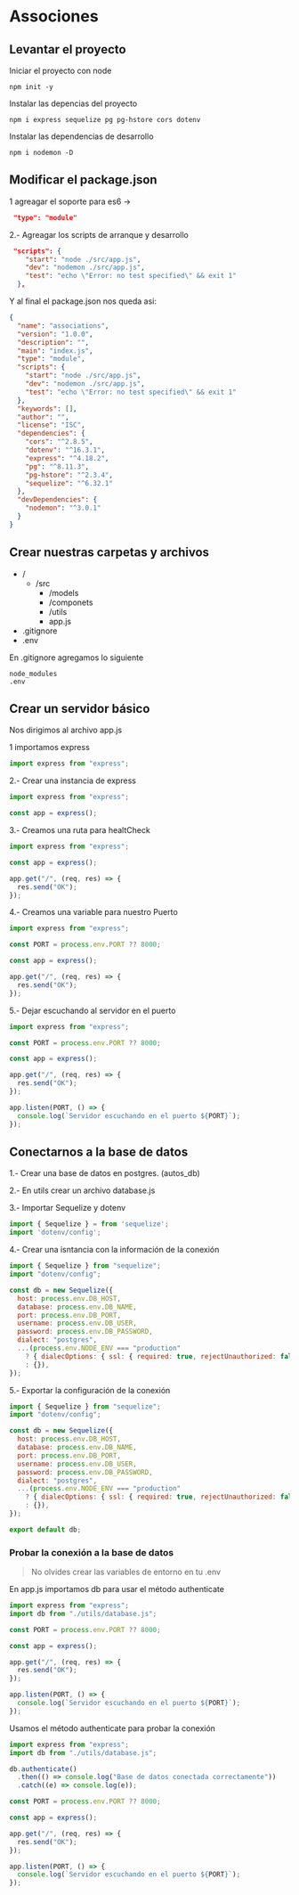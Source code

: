 # Associones

## Levantar el proyecto

Iniciar el proyecto con node

```shell
npm init -y
```

Instalar las depencias del proyecto

```shell
npm i express sequelize pg pg-hstore cors dotenv
```

Instalar las dependencias de desarrollo

```shell
npm i nodemon -D
```

## Modificar el package.json

1 agreagar el soporte para es6 ->

```json
 "type": "module"
```

2.- Agreagar los scripts de arranque y desarrollo

```json
 "scripts": {
    "start": "node ./src/app.js",
    "dev": "nodemon ./src/app.js",
    "test": "echo \"Error: no test specified\" && exit 1"
  },
```

Y al final el package.json nos queda asi:

```json
{
  "name": "associations",
  "version": "1.0.0",
  "description": "",
  "main": "index.js",
  "type": "module",
  "scripts": {
    "start": "node ./src/app.js",
    "dev": "nodemon ./src/app.js",
    "test": "echo \"Error: no test specified\" && exit 1"
  },
  "keywords": [],
  "author": "",
  "license": "ISC",
  "dependencies": {
    "cors": "^2.8.5",
    "dotenv": "^16.3.1",
    "express": "^4.18.2",
    "pg": "^8.11.3",
    "pg-hstore": "^2.3.4",
    "sequelize": "^6.32.1"
  },
  "devDependencies": {
    "nodemon": "^3.0.1"
  }
}
```

## Crear nuestras carpetas y archivos

- /
  - /src
    - /models
    - /componets
    - /utils
    - app.js
- .gitignore
- .env

En .gitignore agregamos lo siguiente

```
node_modules
.env
```

## Crear un servidor básico

Nos dirigimos al archivo app.js

1 importamos express

```js
import express from "express";
```

2.- Crear una instancia de express

```js
import express from "express";

const app = express();
```

3.- Creamos una ruta para healtCheck

```js
import express from "express";

const app = express();

app.get("/", (req, res) => {
  res.send("OK");
});
```

4.- Creamos una variable para nuestro Puerto

```js
import express from "express";

const PORT = process.env.PORT ?? 8000;

const app = express();

app.get("/", (req, res) => {
  res.send("OK");
});
```

5.- Dejar escuchando al servidor en el puerto

```js
import express from "express";

const PORT = process.env.PORT ?? 8000;

const app = express();

app.get("/", (req, res) => {
  res.send("OK");
});

app.listen(PORT, () => {
  console.log(`Servidor escuchando en el puerto ${PORT}`);
});
```

## Conectarnos a la base de datos

1.- Crear una base de datos en postgres. (autos_db)

2.- En utils crear un archivo database.js

3.- Importar Sequelize y dotenv

```js
import { Sequelize } = from 'sequelize';
import 'dotenv/config';
```

4.- Crear una isntancia con la información de la conexión

```js
import { Sequelize } from "sequelize";
import "dotenv/config";

const db = new Sequelize({
  host: process.env.DB_HOST,
  database: process.env.DB_NAME,
  port: process.env.DB_PORT,
  username: process.env.DB_USER,
  password: process.env.DB_PASSWORD,
  dialect: "postgres",
  ...(process.env.NODE_ENV === "production"
    ? { dialecOptions: { ssl: { required: true, rejectUnauthorized: false } } }
    : {}),
});
```

5.- Exportar la configuración de la conexión

```js
import { Sequelize } from "sequelize";
import "dotenv/config";

const db = new Sequelize({
  host: process.env.DB_HOST,
  database: process.env.DB_NAME,
  port: process.env.DB_PORT,
  username: process.env.DB_USER,
  password: process.env.DB_PASSWORD,
  dialect: "postgres",
  ...(process.env.NODE_ENV === "production"
    ? { dialecOptions: { ssl: { required: true, rejectUnauthorized: false } } }
    : {}),
});

export default db;
```

### Probar la conexión a la base de datos

> No olvides crear las variables de entorno en tu .env

En app.js importamos db para usar el método authenticate

```js
import express from "express";
import db from "./utils/database.js";

const PORT = process.env.PORT ?? 8000;

const app = express();

app.get("/", (req, res) => {
  res.send("OK");
});

app.listen(PORT, () => {
  console.log(`Servidor escuchando en el puerto ${PORT}`);
});
```

Usamos el método authenticate para probar la conexión

```js
import express from "express";
import db from "./utils/database.js";

db.authenticate()
  .then(() => console.log("Base de datos conectada correctamente"))
  .catch((e) => console.log(e));

const PORT = process.env.PORT ?? 8000;

const app = express();

app.get("/", (req, res) => {
  res.send("OK");
});

app.listen(PORT, () => {
  console.log(`Servidor escuchando en el puerto ${PORT}`);
});
